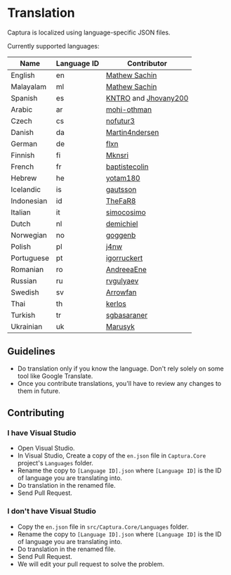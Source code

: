 # Translation

Captura is localized using language-specific JSON files.

Currently supported languages:

Name       | Language ID | Contributor
-----------|-------------|-------------------------------------------------
English    | en          | [Mathew Sachin](https://github.com/MathewSachin)
Malayalam  | ml          | [Mathew Sachin](https://github.com/MathewSachin)
Spanish    | es          | [KNTRO](https://github.com/KNTRO) and [Jhovany200](https://github.com/Jhovany200)
Arabic     | ar          | [mohi-othman](https://github.com/mohi-othman)
Czech      | cs          | [nofutur3](https://github.com/nofutur3)
Danish     | da          | [Martin4ndersen](https://github.com/Martin4ndersen)
German     | de          | [flxn](https://github.com/flxn)
Finnish    | fi          | [Mknsri](https://github.com/Mknsri)
French     | fr          | [baptistecolin](https://github.com/baptistecolin)
Hebrew     | he          | [yotam180](https://github.com/yotam180)
Icelandic  | is          | [gautsson](https://github.com/gautsson)
Indonesian | id          | [TheFaR8](https://github.com/TheFaR8)
Italian    | it          | [simocosimo](https://github.com/simocosimo)
Dutch      | nl          | [demichiel](https://github.com/demichiel)
Norwegian  | no          | [goggenb](https://github.com/goggenb)
Polish     | pl          | [j4nw](https://github.com/j4nw)
Portuguese | pt          | [igorruckert](https://github.com/igorruckert)
Romanian   | ro          | [AndreeaEne](https://github.com/AndreeaEne)
Russian    | ru          | [rvgulyaev](https://github.com/rvgulyaev)
Swedish    | sv          | [Arrowfan](https://github.com/Arrowfan)
Thai       | th          | [kerlos](https://github.com/kerlos)
Turkish    | tr          | [sgbasaraner](https://github.com/sgbasaraner)
Ukrainian  | uk          | [Marusyk](https://github.com/Marusyk)

## Guidelines

- Do translation only if you know the language. Don't rely solely on some tool like Google Translate.
- Once you contribute translations, you'll have to review any changes to them in future.

## Contributing

### I have Visual Studio

- Open Visual Studio.
- In Visual Studio, Create a copy of the `en.json` file in `Captura.Core` project's `Languages` folder.
- Rename the copy to `[Language ID].json` where `[Language ID]` is the ID of language you are translating into.
- Do translation in the renamed file.
- Send Pull Request.

### I don't have Visual Studio

- Copy the `en.json` file in `src/Captura.Core/Languages` folder.
- Rename the copy to `[Language ID].json` where `[Language ID]` is the ID of language you are translating into.
- Do translation in the renamed file.
- Send Pull Request.
- We will edit your pull request to solve the problem.